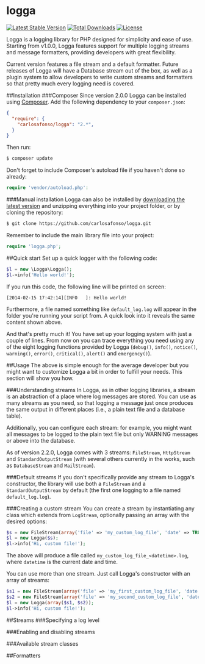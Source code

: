 logga
=====
[![Latest Stable Version](https://poser.pugx.org/carlosafonso/logga/v/stable.png)](https://packagist.org/packages/carlosafonso/logga)
[![Total Downloads](https://poser.pugx.org/carlosafonso/logga/downloads.png)](https://packagist.org/packages/carlosafonso/logga)
[![License](https://poser.pugx.org/carlosafonso/logga/license.png)](https://packagist.org/packages/carlosafonso/logga)

Logga is a logging library for PHP designed for simplicity and ease of use. Starting from v1.0.0, Logga features support for multiple logging streams and message formatters, providing developers with great flexibility.

Current version features a file stream and a default formatter. Future releases of Logga will have a Database stream out of the box, as well as a plugin system to allow developers to write custom streams and formatters so that pretty much every logging need is covered.

##Installation
###Composer
Since version 2.0.0 Logga can be installed using [Composer](https://getcomposer.org/). Add the following dependency to your `composer.json`:

```json
{
  "require": {
    "carlosafonso/logga": "2.*",
  }
}
```

Then run:

```bash
$ composer update
```

Don't forget to include Composer's autoload file if you haven't done so already:

```php
require 'vendor/autoload.php':
```

###Manual installation
Logga can also be installed by [downloading the latest version](https://github.com/carlosafonso/logga/archive/master.zip) and unzipping everything into your project folder, or by cloning the repository:

```bash
$ git clone https://github.com/carlosafonso/logga.git
```

Remember to include the main library file into your project:
```php
require 'logga.php';
```
##Quick start
Set up a quick logger with the following code:

```php
$l = new \Logga\Logga();
$l->info('Hello world!');
```

If you run this code, the following line will be printed on screen:

```text
[2014-02-15 17:42:14][INFO   ]: Hello world!
```

Furthermore, a file named something like ``default_log.log`` will appear in the folder you're running your script from. A quick look into it reveals the same content shown above.

And that's pretty much it! You have set up your logging system with just a couple of lines. From now on you can trace everything you need using any of the eight logging functions provided by Logga (``debug()``, ``info()``, ``notice()``, ``warning()``, ``error()``, ``critical()``, ``alert()`` and ``emergency()``).

##Usage
The above is simple enough for the average developer but you might want to customize Logga a bit in order to fulfill your needs. This section will show you how.

###Understanding streams
In Logga, as in other logging libraries, a stream is an abstraction of a place where log messages are stored. You can use as many streams as you need, so that logging a message just once produces the same output in different places (i.e., a plain text file and a database table).

Additionally, you can configure each stream: for example, you might want all messages to be logged to the plain text file but only WARNING messages or above into the database.

As of version 2.2.0, Logga comes with 3 streams: ``FileStream``, ``HttpStream`` and ``StandardOutputStream`` (with several others currently in the works, such as ``DatabaseStream`` and ``MailStream``).

###Default streams
If you don't specifically provide any stream to Logga's constructor, the library will use both a ``FileStream`` and a ``StandardOutputStream`` by default (the first one logging to a file named ``default_log.log``).

###Creating a custom stream
You can create a stream by instantiating any class which extends from ``LogStream``, optionally passing an array with the desired options:

```php
$s = new FileStream(array('file' => 'my_custom_log_file', 'date' => TRUE));
$l = new Logga($s);
$l->info('Hi, custom file!');
```

The above will produce a file called ``my_custom_log_file_<datetime>.log``, where ``datetime`` is the current date and time.

You can use more than one stream. Just call Logga's constructor with an array of streams:

```php
$s1 = new FileStream(array('file' => 'my_first_custom_log_file', 'date' => TRUE));
$s2 = new FileStream(array('file' => 'my_second_custom_log_file', 'date' => TRUE));
$l = new Logga(array($s1, $s2));
$l->info('Hi, custom file!');
```

##Streams
###Specifying a log level
<TBC>

###Enabling and disabling streams
<TBC>

###Available stream classes
<TBC>

##Formatters
<TBC>
